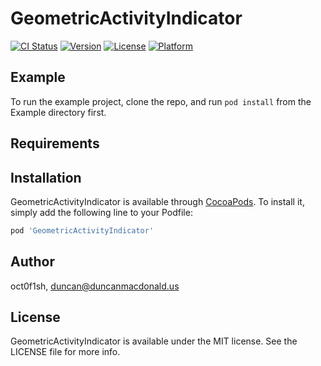 # GeometricActivityIndicator

[![CI Status](https://img.shields.io/travis/oct0f1sh/GeometricActivityIndicator.svg?style=flat)](https://travis-ci.org/oct0f1sh/GeometricActivityIndicator)
[![Version](https://img.shields.io/cocoapods/v/GeometricActivityIndicator.svg?style=flat)](https://cocoapods.org/pods/GeometricActivityIndicator)
[![License](https://img.shields.io/cocoapods/l/GeometricActivityIndicator.svg?style=flat)](https://cocoapods.org/pods/GeometricActivityIndicator)
[![Platform](https://img.shields.io/cocoapods/p/GeometricActivityIndicator.svg?style=flat)](https://cocoapods.org/pods/GeometricActivityIndicator)

## Example

To run the example project, clone the repo, and run `pod install` from the Example directory first.

## Requirements

## Installation

GeometricActivityIndicator is available through [CocoaPods](https://cocoapods.org). To install
it, simply add the following line to your Podfile:

```ruby
pod 'GeometricActivityIndicator'
```

## Author

oct0f1sh, duncan@duncanmacdonald.us

## License

GeometricActivityIndicator is available under the MIT license. See the LICENSE file for more info.
